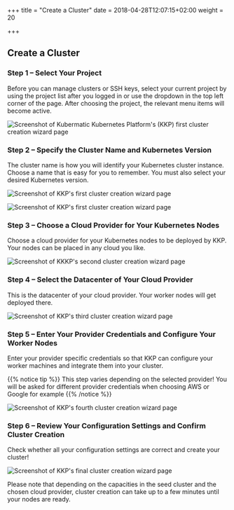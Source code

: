 +++
title = "Create a Cluster"
date = 2018-04-28T12:07:15+02:00
weight = 20

+++

## Create a Cluster

### Step 1 – Select Your Project

Before you can manage clusters or SSH keys, select your current project by using the project list after you logged in or use the dropdown in the top left corner of the page. After choosing the project, the relevant menu items will become active.

![Screenshot of Kubermatic Kubernetes Platform's (KKP) first cluster creation wizard page](/img/kubermatic/v2.12/getting_started/manage_projects/projects_02.png)

### Step 2 – Specify the Cluster Name and Kubernetes Version

The cluster name is how you will identify your Kubernetes cluster instance. Choose a name that is easy for you to remember. You must also select your desired Kubernetes version.

![Screenshot of KKP's first cluster creation wizard page](/img/kubermatic/v2.12/getting_started/create_cluster/kubermatic_00.png)

![Screenshot of KKP's first cluster creation wizard page](/img/kubermatic/v2.12/getting_started/create_cluster/kubermatic_01.png)

### Step 3 – Choose a Cloud Provider for Your Kubernetes Nodes

Choose a cloud provider for your Kubernetes nodes to be deployed by KKP. Your nodes can be placed in any cloud you like.

![Screenshot of KKKP's second cluster creation wizard page](/img/kubermatic/v2.12/getting_started/create_cluster/kubermatic_02.png)

### Step 4 – Select the Datacenter of Your Cloud Provider

This is the datacenter of your cloud provider. Your worker nodes will get deployed there.

![Screenshot of KKP's third cluster creation wizard page](/img/kubermatic/v2.12/getting_started/create_cluster/kubermatic_03.png)

### Step 5 – Enter Your Provider Credentials and Configure Your Worker Nodes

Enter your provider specific credentials so that KKP can configure your worker machines and integrate them into your cluster.

{{% notice tip %}}
This step varies depending on the selected provider! You will be asked for different provider credentials when choosing AWS or Google for example
{{% /notice %}}

![Screenshot of KKP's fourth cluster creation wizard page](/img/kubermatic/v2.12/getting_started/create_cluster/kubermatic_04.png)

### Step 6 – Review Your Configuration Settings and Confirm Cluster Creation

Check whether all your configuration settings are correct and create your cluster!

![Screenshot of KKP's final cluster creation wizard page](/img/kubermatic/v2.12/getting_started/create_cluster/kubermatic_05.png)

Please note that depending on the capacities in the seed cluster and the chosen cloud provider, cluster creation can take up to a few minutes until your nodes are ready.
